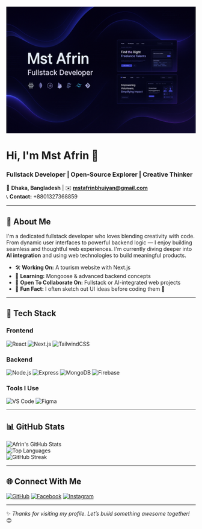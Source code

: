 <!-- 🌐 Banner Image -->
<p align="center">
  <img src="https://github.com/afrinbhuiyan/afrinbhuiyan/blob/main/github_banner.png?raw=true" alt="Mst Afrin Banner" />
</p>

# **Hi, I'm Mst Afrin** 👋  
### **Fullstack Developer | Open-Source Explorer | Creative Thinker**

📍 **Dhaka, Bangladesh** | ✉️ **mstafrinbhuiyan@gmail.com**  
📞 **Contact:** +8801327368859

---

## 🚀 About Me  
I'm a dedicated fullstack developer who loves blending creativity with code. From dynamic user interfaces to powerful backend logic — I enjoy building seamless and thoughtful web experiences. I'm currently diving deeper into **AI integration** and using web technologies to build meaningful products.

- 🛠️ **Working On:** A tourism website with Next.js  
- 🌱 **Learning:** Mongoose & advanced backend concepts
- 🤝 **Open To Collaborate On:** Fullstack or AI-integrated web projects
- 🧩 **Fun Fact:** I often sketch out UI ideas before coding them 🎨

---

## 🧰 Tech Stack  

### **Frontend**  
![React](https://img.shields.io/badge/-React-61DAFB?logo=react&logoColor=black)
![Next.js](https://img.shields.io/badge/-Next.js-000000?logo=next.js)
![TailwindCSS](https://img.shields.io/badge/-TailwindCSS-06B6D4?logo=tailwind-css)

### **Backend**  
![Node.js](https://img.shields.io/badge/-Node.js-339933?logo=node.js&logoColor=white)
![Express](https://img.shields.io/badge/-Express-000000?logo=express)
![MongoDB](https://img.shields.io/badge/-MongoDB-47A248?logo=mongodb&logoColor=white)
![Firebase](https://img.shields.io/badge/-Firebase-FFCA28?logo=firebase&logoColor=black)

### **Tools I Use**  
![VS Code](https://img.shields.io/badge/-VS%20Code-007ACC?logo=visual-studio-code)
![Figma](https://img.shields.io/badge/-Figma-F24E1E?logo=figma&logoColor=white)

---

## 📊 GitHub Stats  

![Afrin's GitHub Stats](https://github-readme-stats.vercel.app/api?username=afrinbhuiyan&show_icons=true&theme=radical)  
![Top Languages](https://github-readme-stats.vercel.app/api/top-langs/?username=afrinbhuiyan&layout=compact&theme=radical)  
![GitHub Streak](https://streak-stats.demolab.com?user=afrinbhuiyan&theme=radical)  

---

## 🌐 Connect With Me  

[![GitHub](https://img.shields.io/badge/-GitHub-181717?logo=github)](https://github.com/afrinbhuiyan)
[![Facebook](https://img.shields.io/badge/-Facebook-1877F2?logo=facebook&logoColor=white)](https://facebook.com/mst.afrin.528517)
[![Instagram](https://img.shields.io/badge/-Instagram-E4405F?logo=instagram&logoColor=white)](https://instagram.com/afrin_6068)

---

✨ *Thanks for visiting my profile. Let’s build something awesome together!* 😊  
